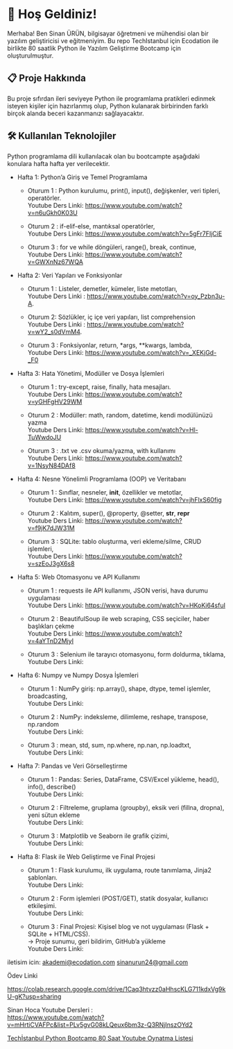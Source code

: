 # 🚀 Hoş Geldiniz!

Merhaba! Ben Sinan ÜRÜN, bilgisayar öğretmeni ve mühendisi olan bir yazılım geliştiricisi ve eğitmeniyim. 
Bu repo TechIstanbul için Ecodation ile birlikte 80 saatlik Python ile Yazılım Geliştirme Bootcamp  için oluşturulmuştur.

## 📋 Proje Hakkında

Bu proje sıfırdan ileri seviyeye Python ile programlama pratikleri edinmek isteyen kişiler için hazırlanmış olup, Python kulanarak birbirinden farklı birçok alanda beceri kazanmanızı sağlayacaktır.

## 🛠️ Kullanılan Teknolojiler

Python programlama dili kullanılacak olan bu bootcampte aşağıdaki konulara hafta hafta yer verilecektir.

- Hafta 1: Python’a Giriş ve Temel Programlama
  
  * Oturum 1 : Python kurulumu, print(), input(), değişkenler, veri tipleri, operatörler.  
    Youtube Ders Linki: https://www.youtube.com/watch?v=n6uGkh0K03U

  * Oturum 2 : if-elif-else, mantıksal operatörler,  
    Youtube Ders Linki: https://www.youtube.com/watch?v=5gFr7FIjCiE

  * Oturum 3 : for ve while döngüleri, range(), break, continue,   
    Youtube Ders Linki: https://www.youtube.com/watch?v=GWXnNz67WQA

- Hafta 2: Veri Yapıları ve Fonksiyonlar

  * Oturum 1 : Listeler, demetler, kümeler, liste metotları,  
    Youtube Ders Linki : https://www.youtube.com/watch?v=oy_Pzbn3u-A. 

  * Oturum 2: Sözlükler, iç içe veri yapıları, list comprehension  
    Youtube Ders Linki : https://www.youtube.com/watch?v=wY2_s0dVmM4. 


  * Oturum 3 : Fonksiyonlar, return, *args, **kwargs, lambda,   
    Youtube Ders Linki: https://www.youtube.com/watch?v=_XEKjGd-_F0  


- Hafta 3: Hata Yönetimi, Modüller ve Dosya İşlemleri
  
  * Oturum 1 : try-except, raise, finally, hata mesajları.  
    Youtube Ders Linki:  https://www.youtube.com/watch?v=yGHFgHV29WM  

  * Oturum 2 : Modüller: math, random, datetime, kendi modülünüzü yazma  
    Youtube Ders Linki:  https://www.youtube.com/watch?v=Hl-TuWwdoJU    

  * Oturum 3 : .txt ve .csv okuma/yazma, with kullanımı   
    Youtube Ders Linki:  https://www.youtube.com/watch?v=1NsyN84DAf8  


- Hafta 4: Nesne Yönelimli Programlama (OOP) ve Veritabanı
  
  * Oturum 1 : Sınıflar, nesneler, __init__, özellikler ve metotlar,  
    Youtube Ders Linki:  https://www.youtube.com/watch?v=jhFlxS60fig  

  * Oturum 2 : Kalıtım, super(), @property, @setter, __str__, __repr__  
    Youtube Ders Linki:  https://www.youtube.com/watch?v=f9jK7dJW31M  

  * Oturum 3 : SQLite: tablo oluşturma, veri ekleme/silme, CRUD işlemleri,   
    Youtube Ders Linki:  https://www.youtube.com/watch?v=szEoJ3gX6s8    


- Hafta 5: Web Otomasyonu ve API Kullanımı
  
  * Oturum 1 : requests ile API kullanımı, JSON verisi, hava durumu uygulaması  
    Youtube Ders Linki:  https://www.youtube.com/watch?v=HKoKi64sfuI  

  * Oturum 2 : BeautifulSoup ile web scraping, CSS seçiciler, haber başlıkları çekme  
    Youtube Ders Linki:  https://www.youtube.com/watch?v=4aYTnD2MjyI  

  * Oturum 3 : Selenium ile tarayıcı otomasyonu, form doldurma, tıklama,   
    Youtube Ders Linki:  


- Hafta 6: Numpy ve Numpy Dosya İşlemleri
  
  * Oturum 1 : NumPy giriş: np.array(), shape, dtype, temel işlemler, broadcasting,   
    Youtube Ders Linki:  

  * Oturum 2 : NumPy: indeksleme, dilimleme, reshape, transpose, np.random  
    Youtube Ders Linki:  

  * Oturum 3 : mean, std, sum, np.where, np.nan, np.loadtxt,   
    Youtube Ders Linki:  


- Hafta 7: Pandas ve Veri Görselleştirme
  
  * Oturum 1 : Pandas: Series, DataFrame, CSV/Excel yükleme, head(), info(), describe()  
    Youtube Ders Linki:  

  * Oturum 2 : Filtreleme, gruplama (groupby), eksik veri (fillna, dropna), yeni sütun ekleme  
    Youtube Ders Linki:  

  * Oturum 3 : Matplotlib ve Seaborn ile grafik çizimi,    
    Youtube Ders Linki:  


- Hafta 8: Flask ile Web Geliştirme ve Final Projesi
  
  * Oturum 1 : Flask kurulumu, ilk uygulama, route tanımlama, Jinja2 şablonları.    
    Youtube Ders Linki:  

  * Oturum 2 : Form işlemleri (POST/GET), statik dosyalar, kullanıcı etkileşimi.   
    Youtube Ders Linki:  

  * Oturum 3 : Final Projesi: Kişisel blog ve not uygulaması (Flask + SQLite + HTML/CSS).  
  → Proje sunumu, geri bildirim, GitHub’a yükleme   
    Youtube Ders Linki:  


iletisim icin: akademi@ecodation.com    sinanurun24@gmail.com


Ödev Linki

https://colab.research.google.com/drive/1Caq3htvzz0aHhscKLG711kdxVg9kU-gK?usp=sharing

Sinan Hoca Youtube Dersleri :  
  https://www.youtube.com/watch?v=mHrtiCVAFPc&list=PLv5gvG08kLQeux6bm3z-Q3RNjInszOYd2  

[Techİstanbul Python Bootcamp 80 Saat Youtube Oynatma Listesi](https://youtube.com/playlist?list=PL2qLbHVhA--LYXBmKJCE-ViF_sGCQbes4&si=KqjAc0BHK4d063id)

  
